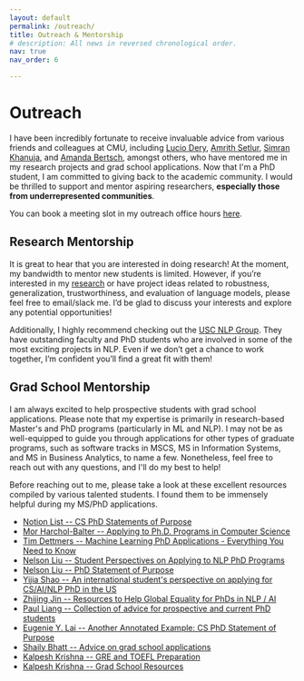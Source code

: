 ```yaml
---
layout: default
permalink: /outreach/
title: Outreach & Mentorship
# description: All news in reversed chronological order.
nav: true
nav_order: 6

---
```


# Outreach 

I have been incredibly fortunate to receive invaluable advice from various friends and colleagues at CMU, including <a href="https://scholar.google.com/citations?user=ggFzw0MAAAAJ&hl=en&oi=ao">Lucio Dery</a>, <a href="https://scholar.google.com/citations?user=i7V1kJgAAAAJ&hl=en&oi=sra">Amrith Setlur</a>, <a href="https://scholar.google.com/citations?user=yInhszwAAAAJ&hl=en">Simran Khanuja</a>, and <a href="https://scholar.google.com/citations?user=G1Jw4CYAAAAJ&hl=en&oi=ao">Amanda Bertsch</a>, amongst others, who have mentored me in my research projects and grad school applications. Now that I'm a PhD student, I am committed to giving back to the academic community. I would be thrilled to support and mentor aspiring researchers, <strong>especially those from underrepresented communities</strong>.


You can book a meeting slot in my outreach office hours [here](https://calendar.app.google/Ekko2kLsNFxgMQKe8).

## Research Mentorship

It is great to hear that you are interested in doing research! At the moment, my bandwidth to mentor new students is limited. However, if you’re interested in my [research]() or have project ideas related to robustness, generalization, trustworthiness, and evaluation of language models, please feel free to email/slack me. I’d be glad to discuss your interests and explore any potential opportunities! 

Additionally, I highly recommend checking out the <a href="https://nlp.usc.edu">USC NLP Group</a>. They have outstanding faculty and PhD students who are involved in some of the most exciting projects in NLP. Even if we don’t get a chance to work together, I’m confident you’ll find a great fit with them!

<!-- As someone who is passionate about both conducting research and mentoring, I understand how valuable time and effort are for both mentors and mentees. To ensure a good fit for both of us, I would appreciate it if you could complete a demonstration of interest. This small demo project or write-up will help us get a sense of our potential collaboration. Your demo might include:

- A high-level project proposal that outlines the objectives, methodology, and rationale.
- A hypothesis or mathematical idea aimed at enhancing our understanding of language or language modeling.
- Results from an initial experiment, along with an interpretation and suggestions for future steps. -->

## Grad School Mentorship
I am always excited to help prospective students with grad school applications. Please note that my expertise is primarily in research-based Master's and PhD programs (particularly in ML and NLP). I may not be as well-equipped to guide you through applications for other types of graduate programs, such as software tracks in MSCS, MS in Information Systems, and MS in Business Analytics, to name a few. Nonetheless, feel free to reach out with any questions, and I'll do my best to help!

Before reaching out to me, please take a look at these excellent resources compiled by various talented students. I found them to be immensely helpful during my MS/PhD applications. 
- [Notion List -- CS PhD Statements of Purpose](https://cs-sop.notion.site/CS-PhD-Statements-of-Purpose-df39955313834889b7ac5411c37b958d)
- [Mor Harchol-Balter -- Applying to Ph.D. Programs in Computer Science](https://www.cs.cmu.edu/~harchol/gradschooltalk.pdf)
- [Tim Dettmers -- Machine Learning PhD Applications - Everything You Need to Know](https://timdettmers.com/2018/11/26/phd-applications/)
- [Nelson Liu -- Student Perspectives on Applying to NLP PhD Programs](https://blog.nelsonliu.me/2019/10/24/student-perspectives-on-applying-to-nlp-phd-programs/)
- [Nelson Liu -- PhD Statement of Purpose](https://blog.nelsonliu.me/2020/11/11/phd-personal-statement/)
- [Yijia Shao -- An international student's perspective on applying for CS/AI/NLP PhD in the US ](https://cs.stanford.edu/people/shaoyj/blog/2023/apply-grad-school/)
- [Zhijing Jin -- Resources to Help Global Equality for PhDs in NLP / AI](https://github.com/zhijing-jin/nlp-phd-global-equality)
- [Paul Liang -- Collection of advice for prospective and current PhD students](https://github.com/pliang279/awesome-phd-advice)
- [Eugenie Y. Lai -- Another Annotated Example: CS PhD Statement of Purpose](https://eugenielai.github.io/posts/another-annotated-sop.html)
- [Shaily Bhatt -- Advice on grad school applications](https://github.com/shaily99/advice)
- [Kalpesh Krishna -- GRE and TOEFL Preparation](https://martiansideofthemoon.github.io/2017/12/07/gre-toefl-preparation.html)
- [Kalpesh Krishna -- Grad School Resources](https://martiansideofthemoon.github.io/2018/05/29/grad-resources.html)
